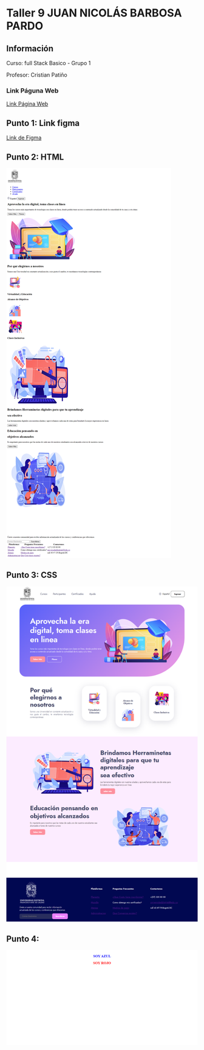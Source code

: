 <h1>Taller 9 JUAN NICOLÁS BARBOSA PARDO</h1>

<h2> Información</h2>

<p>Curso: full Stack Basico - Grupo 1</p>
<p>Profesor: Cristian Patiño</p>

<h3>Link Páguna Web</h3>
<a href="https://nico012699bp.github.io/Taller-9-full-stack./" target="_black">Link Página Web</a>
<h2> Punto 1: Link figma</h2>

<a href="https://www.figma.com/file/cC2dw33TpQrjyxtfEJtU6z/Nicol%C3%A1s-Barbosa-Pardo---Figma-Exercise?type=design&node-id=0%3A1&mode=design&t=cQSgBOZyaeP7YgCW-1" target="_blank">Link de Figma</a>
<h2>Punto 2: HTML</h2>
<img src="./public/images/HTML.png" alt="html">
<h2>Punto 3: CSS </h2>
<img src="./public/images/css.png" alt="css">
<h2>Punto 4: </h2>
<img src="./public/images/punto-4.png" alt="punto 4">



